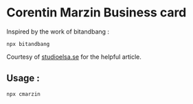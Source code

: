 # Corentin Marzin Business card

Inspired by the work of bitandbang :

```
npx bitandbang
```

Courtesy of [studioelsa.se](https://studioelsa.se/blog/open-source-oss-npx-business-card/) for the helpful article.

## Usage :

```
npx cmarzin
```


